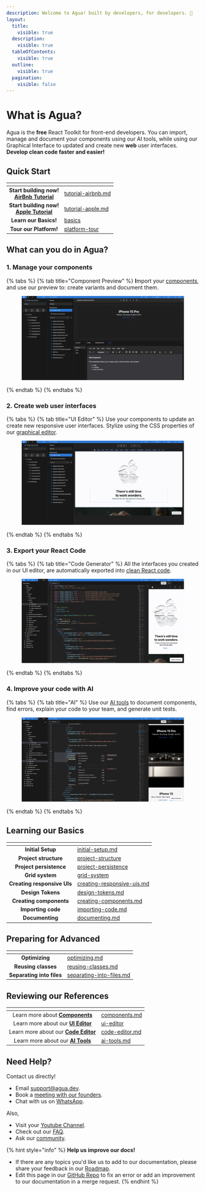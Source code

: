 ```yaml
---
description: Welcome to Agua! built by developers, for developers. 🤍
layout:
  title:
    visible: true
  description:
    visible: true
  tableOfContents:
    visible: true
  outline:
    visible: true
  pagination:
    visible: false
---
```


# What is Agua?

Agua is the **free** React Toolkit for front-end developers. You can import, manage and document your components using our AI tools, while using our Graphical Interface to updated and create new **web** user interfaces. **Develop clean code faster and easier!**



## Quick Start

<table data-card-size="large" data-column-title-hidden data-view="cards" data-full-width="false"><thead><tr><th align="center"></th><th data-hidden data-card-target data-type="content-ref"></th></tr></thead><tbody><tr><td align="center"><strong>Start building now!</strong><br><a href="getting-started/quick-start/tutorial-airbnb.md"><strong>AirBnb Tutorial</strong></a></td><td><a href="getting-started/quick-start/tutorial-airbnb.md">tutorial-airbnb.md</a></td></tr><tr><td align="center"><strong>Start building now!</strong><br><a href="getting-started/quick-start/tutorial-apple.md"><strong>Apple Tutorial</strong></a></td><td><a href="getting-started/quick-start/tutorial-apple.md">tutorial-apple.md</a></td></tr><tr><td align="center"><strong>Learn our Basics!</strong></td><td><a href="getting-started/basics/">basics</a></td></tr><tr><td align="center"><strong>Tour our Platform!</strong></td><td><a href="getting-started/quick-start/platform-tour/">platform-tour</a></td></tr></tbody></table>



## What can you do in Agua?

### 1. Manage your components

{% tabs %}
{% tab title="Component Preview" %}
**I**mport your [components](references/components.md), and use our preview to: create variants and document them.

<figure><img src=".gitbook/assets/Agua_Apple_Demo_Components.png" alt="Components"><figcaption></figcaption></figure>
{% endtab %}
{% endtabs %}

### 2. Create web user interfaces

{% tabs %}
{% tab title="UI Editor" %}
Use your components to update an create new responsive user interfaces. Stylize using the CSS properties of our [graphical editor](references/ui-editor/).

<figure><img src=".gitbook/assets/Agua_Apple_Demo.png" alt="UI editor"><figcaption></figcaption></figure>
{% endtab %}
{% endtabs %}

### 3. Export your React Code

{% tabs %}
{% tab title="Code Generator" %}
All the interfaces you created in our UI editor, are automatically exported into [clean React code](references/code-editor.md).

<figure><img src=".gitbook/assets/Agua_Apple_Demo_Code.png" alt="Code Generator"><figcaption></figcaption></figure>
{% endtab %}
{% endtabs %}

### 4.  Improve your code with AI

{% tabs %}
{% tab title="AI" %}
Use our [AI tools](references/ai-tools.md) to document components, find errors, explain your code to your team, and generate unit tests.

<figure><img src=".gitbook/assets/Agua_Apple_Demo_AI.png" alt="AI"><figcaption></figcaption></figure>
{% endtab %}
{% endtabs %}



## Learning our Basics&#x20;



<table data-view="cards"><thead><tr><th align="center"></th><th data-hidden data-card-target data-type="content-ref"></th></tr></thead><tbody><tr><td align="center"><strong>Initial Setup</strong></td><td><a href="getting-started/basics/initial-setup.md">initial-setup.md</a></td></tr><tr><td align="center"><strong>Project structure</strong></td><td><a href="getting-started/basics/project-structure/">project-structure</a></td></tr><tr><td align="center"><strong>Project persistence</strong></td><td><a href="getting-started/basics/project-persistence/">project-persistence</a></td></tr><tr><td align="center"><strong>Grid system</strong></td><td><a href="getting-started/basics/grid-system/">grid-system</a></td></tr><tr><td align="center"><strong>Creating responsive UIs</strong></td><td><a href="getting-started/basics/creating-responsive-uis.md">creating-responsive-uis.md</a></td></tr><tr><td align="center"><strong>Design Tokens</strong></td><td><a href="getting-started/basics/design-tokens.md">design-tokens.md</a></td></tr><tr><td align="center"><strong>Creating components</strong></td><td><a href="getting-started/basics/creating-components.md">creating-components.md</a></td></tr><tr><td align="center"><strong>Importing code</strong></td><td><a href="getting-started/basics/importing-code.md">importing-code.md</a></td></tr><tr><td align="center"><strong>Documenting</strong></td><td><a href="getting-started/basics/documenting.md">documenting.md</a></td></tr></tbody></table>



## Preparing for Advanced



<table data-view="cards"><thead><tr><th align="center"></th><th data-hidden data-card-target data-type="content-ref"></th></tr></thead><tbody><tr><td align="center"><strong>Optimizing</strong></td><td><a href="getting-started/advanced/optimizing.md">optimizing.md</a></td></tr><tr><td align="center"><strong>Reusing classes</strong></td><td><a href="getting-started/advanced/reusing-classes.md">reusing-classes.md</a></td></tr><tr><td align="center"><strong>Separating into files</strong></td><td><a href="getting-started/advanced/separating-into-files.md">separating-into-files.md</a></td></tr></tbody></table>



## Reviewing our References



<table data-card-size="large" data-view="cards"><thead><tr><th align="center"></th><th data-hidden data-card-target data-type="content-ref"></th></tr></thead><tbody><tr><td align="center">Learn more about <a href="references/components.md"><strong>Components</strong></a></td><td><a href="references/components.md">components.md</a></td></tr><tr><td align="center">Learn more about our <a href="references/ui-editor/"><strong>UI Editor</strong></a></td><td><a href="references/ui-editor/">ui-editor</a></td></tr><tr><td align="center">Learn more about our <a href="references/code-editor.md"><strong>Code Editor</strong></a></td><td><a href="references/code-editor.md">code-editor.md</a></td></tr><tr><td align="center">Learn more about our <a href="references/ai-tools.md"><strong>AI Tools</strong></a></td><td><a href="references/ai-tools.md">ai-tools.md</a></td></tr></tbody></table>



## Need Help?

Contact us directly!

* Email [support@agua.dev](mailto:support@agua.dev).
* Book a [meeting with our founders](https://agua.tools/meetings/developers/onboarding).
* Chat with us on [WhatsApp](https://wa.me/12396883277).

Also,

* Visit your [Youtube Channel](https://www.youtube.com/@aguafordevs).
* Check out our [FAQ](help-and-community/faq.md).
* Ask our [community](https://discord.com/invite/hqgEhc8VFN).



{% hint style="info" %}
**Help us improve our docs!**

* If there are any topics you'd like us to add to our documentation, please share your feedback in our [Roadmap](https://roadmap.agua.app/).
* Edit this page in our [GitHub Repo](https://github.com/Agua-for-devs/agua-documentation) to fix an error or add an improvement to our documentation in a merge request.
{% endhint %}
